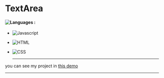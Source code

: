# TextArea
#### ![Languages](https://img.shields.io/github/languages/count/zeynab-jalalian/TextArea) :
 - ![Javascript](https://img.shields.io/badge/javascript-yellow)
 - ![HTML](https://img.shields.io/badge/Html-orange)
 - ![CSS](https://img.shields.io/badge/Css-blue)
   
   ---
 you can see my project in [this demo]( https://zeynab-jalalian.github.io/TextArea/)
  ___
